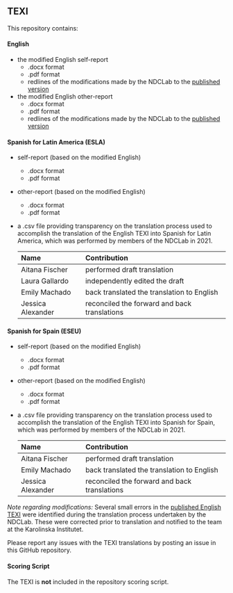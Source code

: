 ## TEXI

This repository contains:

#### English
* the modified English self-report
    * .docx format
    * .pdf format
    * redlines of the modifications made by the NDCLab to the [published version](https://chexi.se/downloads)
* the modified English other-report
    * .docx format
    * .pdf format
    * redlines of the modifications made by the NDCLab to the [published version](https://chexi.se/downloads)

#### Spanish for Latin America (ESLA)
* self-report (based on the modified English)
    * .docx format
    * .pdf format
* other-report (based on the modified English)
    * .docx format
    * .pdf format
* a .csv file providing transparency on the translation process used to accomplish the translation of the English TEXI into Spanish for Latin America, which was performed by members of the NDCLab in 2021.

    | Name | Contribution |
    | :--  | :--  |
    | Aitana Fischer | performed draft translation |
    | Laura Gallardo | independently edited the draft |
    | Emily Machado | back translated the translation to English |
    | Jessica Alexander | reconciled the forward and back translations |

#### Spanish for Spain (ESEU)
* self-report (based on the modified English)
    * .docx format
    * .pdf format
* other-report (based on the modified English)
    * .docx format
    * .pdf format
* a .csv file providing transparency on the translation process used to accomplish the translation of the English TEXI into Spanish for Spain, which was performed by members of the NDCLab in 2021.

    | Name | Contribution |
    | :--  | :--  |
    | Aitana Fischer | performed draft translation |
    | Emily Machado | back translated the translation to English |
    | Jessica Alexander | reconciled the forward and back translations |

*Note regarding modifications:* Several small errors in the [published English TEXI](https://chexi.se/downloads) were identified during the translation process undertaken by the NDCLab. These were corrected prior to translation and notified to the team at the Karolinska Institutet.

Please report any issues with the TEXI translations by posting an issue in this GitHub repository.

#### Scoring Script
The TEXI is **not** included in the repository scoring script.
